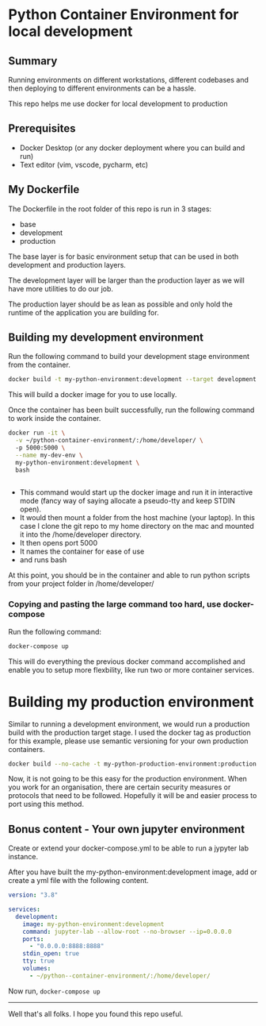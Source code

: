 # Python Container Environment for local development

## Summary
Running environments on different workstations, different codebases and then deploying to different environments can be a hassle. 

This repo helps me use docker for local development to production

## Prerequisites
* Docker Desktop (or any docker deployment where you can build and run)
* Text editor (vim, vscode, pycharm, etc)

## My Dockerfile

The Dockerfile in the root folder of this repo is run in 3 stages:
* base
* development
* production

The base layer is for basic environment setup that can be used in both development and production layers.

The development layer will be larger than the production layer as we will have more utilities to do our job.

The production layer should be as lean as possible and only hold the runtime of the application you are building for.

## Building my development environment

Run the following command to build your development stage environment from the container. 

``` bash
docker build -t my-python-environment:development --target development .
```

This will build a docker image for you to use locally.

Once the container has been built successfully, run the following command to work inside the container.

``` bash
docker run -it \
  -v ~/python-container-environment/:/home/developer/ \ 
  -p 5000:5000 \
  --name my-dev-env \
  my-python-environment:development \
  bash
  
```

* This command would start up the docker image and run it in interactive mode (fancy way of saying allocate a pseudo-tty and keep STDIN open). 
* It would then mount a folder from the host machine (your laptop). In this case I clone the git repo to my home directory on the mac and mounted it into the /home/developer directory. 
* It then opens port 5000
* It names the container for ease of use
* and runs bash

At this point, you should be in the container and able to run python scripts from your project folder in /home/developer/

### Copying and pasting the large command too hard, use docker-compose

Run the following command:

``` bash
docker-compose up
```

This will do everything the previous docker command accomplished and enable you to setup more flexbility, like run two or more container services.

# Building my production environment

Similar to running a development environment, we would run a production build with the production target stage. I used the docker tag as production for this example, please use semantic versioning for your own production containers.

``` bash
docker build --no-cache -t my-python-production-environment:production --target production .
```

Now, it is not going to be this easy for the production environment. When you work for an organisation, there are certain security measures or protocols that need to be followed. Hopefully it will be and easier process to port using this method.

## Bonus content - Your own jupyter environment

Create or extend your docker-compose.yml to be able to run a jypyter lab instance.

After you have built the my-python-environment:development image, add or create a yml file with the following content.

``` docker-compose.yml
version: "3.8"

services:
  development:
    image: my-python-environment:development
    command: jupyter-lab --allow-root --no-browser --ip=0.0.0.0
    ports:
      - "0.0.0.0:8888:8888"
    stdin_open: true
    tty: true
    volumes:
      - ~/python--container-environment/:/home/developer/
```

Now run, ```docker-compose up```

---

Well that's all folks. I hope you found this repo useful.
